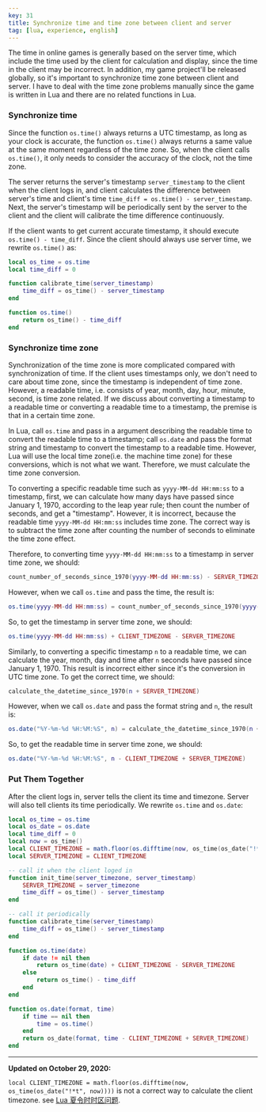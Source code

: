 ```yaml
---
key: 31
title: Synchronize time and time zone between client and server
tag: [lua, experience, english]
---
```

The time in online games is generally based on the server time, which include the time used by the client for calculation and display, since the time in the client may be incorrect. In addition, my game project'll be released globally, so it's important to synchronize time zone between client and server. I have to deal with the time zone problems manually since the game is written in Lua and there are no related functions in Lua.

### Synchronize time

Since the function `os.time()` always returns a UTC timestamp, as long as your clock is accurate, the function `os.time()` always returns a same value at the same moment regardless of the time zone. So, when the client calls `os.time()`, it only needs to consider the accuracy of the clock, not the time zone.

The server returns the server's timestamp `server_timestamp` to the client when the client logs in, and client calculates the difference between server's time and client's time `time_diff = os.time() - server_timestamp`. Next, the server's timestamp will be periodically sent by the server to the client and the client will calibrate the time difference continuously.

If the client wants to get current accurate timestamp, it should execute `os.time() - time_diff`. Since the client should always use server time, we rewrite `os.time()` as:

```lua
local os_time = os.time
local time_diff = 0

function calibrate_time(server_timestamp)
    time_diff = os_time() - server_timestamp
end

function os.time()
    return os_time() - time_diff
end
```

### Synchronize time zone

Synchronization of the time zone is more complicated compared with synchronization of time. If the client uses timestamps only, we don't need to care about time zone, since the timestamp is independent of time zone. However, a readable time, i.e. consists of year, month, day, hour, minute, second, is time zone related. If we discuss about converting a timestamp to a readable time or converting a readable time to a timestamp, the premise is that in a certain time zone.

In Lua, call `os.time` and pass in a argument describing the readable time to convert the readable time to a timestamp; call `os.date` and pass the format string and timestamp to convert the timestamp to a readable time. However, Lua will use the local time zone(i.e. the machine time zone) for these conversions, which is not what we want. Therefore, we must calculate the time zone conversion.

To converting a specific readable time such as `yyyy-MM-dd HH:mm:ss` to a timestamp, first, we can calculate how many days have passed since January 1, 1970, according to the leap year rule; then count the number of seconds, and get a "timestamp". However, it is incorrect, because the readable time `yyyy-MM-dd HH:mm:ss` includes time zone. The correct way is to subtract the time zone after counting the number of seconds to eliminate the time zone effect.

Therefore, to converting time `yyyy-MM-dd HH:mm:ss` to a timestamp in server time zone, we should:

```lua
count_number_of_seconds_since_1970(yyyy-MM-dd HH:mm:ss) - SERVER_TIMEZONE
```

However, when we call `os.time` and pass the time, the result is:

```lua
os.time(yyyy-MM-dd HH:mm:ss) = count_number_of_seconds_since_1970(yyyy-MM-dd HH:mm:ss) - CLIENT_TIMEZONE
```

So, to get the timestamp in server time zone, we should:

```lua
os.time(yyyy-MM-dd HH:mm:ss) + CLIENT_TIMEZONE - SERVER_TIMEZONE
```

Similarly, to converting a specific timestamp `n` to a readable time, we can calculate the year, month, day and time after `n` seconds have passed since January 1, 1970. This result is incorrect either since it's the conversion in UTC time zone. To get the correct time, we should:

```lua
calculate_the_datetime_since_1970(n + SERVER_TIMEZONE)
```

However, when we call `os.date` and pass the format string and `n`, the result is:

```lua
os.date("%Y-%m-%d %H:%M:%S", n) = calculate_the_datetime_since_1970(n + CLIENT_TIMEZONE)
```

So, to get the readable time in server time zone, we should:

```lua
os.date("%Y-%m-%d %H:%M:%S", n - CLIENT_TIMEZONE + SERVER_TIMEZONE)
```

### Put Them Together

After the client logs in, server tells the client its time and timezone. Server will also tell clients its time periodically. We rewrite `os.time` and `os.date`:

```lua
local os_time = os.time
local os_date = os.date
local time_diff = 0
local now = os_time()
local CLIENT_TIMEZONE = math.floor(os.difftime(now, os_time(os_date("!*t", now))))
local SERVER_TIMEZONE = CLIENT_TIMEZONE

-- call it when the client loged in
function init_time(server_timezone, server_timestamp)
    SERVER_TIMEZONE = server_timezone
    time_diff = os_time() - server_timestamp
end

-- call it periodically
function calibrate_time(server_timestamp)
    time_diff = os_time() - server_timestamp
end

function os.time(date)
    if date != nil then
        return os_time(date) + CLIENT_TIMEZONE - SERVER_TIMEZONE
    else
        return os_time() - time_diff
    end
end

function os.date(format, time)
    if time == nil then
        time = os.time()
    end
    return os_date(format, time - CLIENT_TIMEZONE + SERVER_TIMEZONE)
end
```

***

**Updated on October 29, 2020:**

`local CLIENT_TIMEZONE = math.floor(os.difftime(now, os_time(os_date("!*t", now))))` is not a correct way to calculate the client timezone. see [Lua 夏令时时区问题](/2020/10/29/lua-dst.html).
